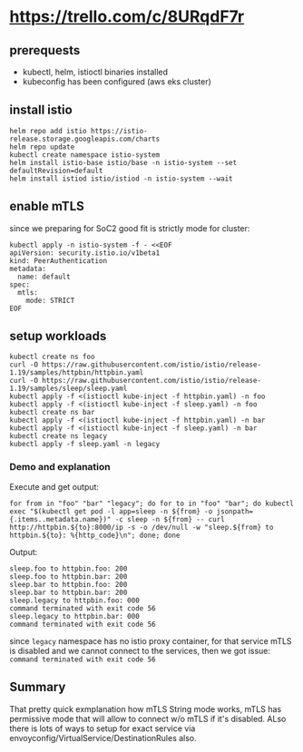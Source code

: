 # https://trello.com/c/8URqdF7r
## prerequests
- kubectl, helm, istioctl binaries installed
- kubeconfig has been configured (aws eks cluster)
## install istio
```
helm repo add istio https://istio-release.storage.googleapis.com/charts
helm repo update
kubectl create namespace istio-system
helm install istio-base istio/base -n istio-system --set defaultRevision=default
helm install istiod istio/istiod -n istio-system --wait
```
## enable mTLS
since we preparing for SoC2 good fit is strictly mode for cluster:
```
kubectl apply -n istio-system -f - <<EOF
apiVersion: security.istio.io/v1beta1
kind: PeerAuthentication
metadata:
  name: default
spec:
  mtls:
    mode: STRICT
EOF
```
## setup workloads
```
kubectl create ns foo
curl -O https://raw.githubusercontent.com/istio/istio/release-1.19/samples/httpbin/httpbin.yaml
curl -O https://raw.githubusercontent.com/istio/istio/release-1.19/samples/sleep/sleep.yaml
kubectl apply -f <(istioctl kube-inject -f httpbin.yaml) -n foo
kubectl apply -f <(istioctl kube-inject -f sleep.yaml) -n foo
kubectl create ns bar
kubectl apply -f <(istioctl kube-inject -f httpbin.yaml) -n bar
kubectl apply -f <(istioctl kube-inject -f sleep.yaml) -n bar
kubectl create ns legacy
kubectl apply -f sleep.yaml -n legacy
```
### Demo and explanation
Execute and get output:
```
for from in "foo" "bar" "legacy"; do for to in "foo" "bar"; do kubectl exec "$(kubectl get pod -l app=sleep -n ${from} -o jsonpath={.items..metadata.name})" -c sleep -n ${from} -- curl http://httpbin.${to}:8000/ip -s -o /dev/null -w "sleep.${from} to httpbin.${to}: %{http_code}\n"; done; done
```
Output:
```
sleep.foo to httpbin.foo: 200
sleep.foo to httpbin.bar: 200
sleep.bar to httpbin.foo: 200
sleep.bar to httpbin.bar: 200
sleep.legacy to httpbin.foo: 000
command terminated with exit code 56
sleep.legacy to httpbin.bar: 000
command terminated with exit code 56
```
since `legacy` namespace has no istio proxy container, for that service mTLS is disabled and we cannot connect to the services, then we got issue: `command terminated with exit code 56`

## Summary
That pretty quick exmplanation how mTLS String mode works, mTLS has permissive mode that will allow to connect w/o mTLS if it's disabled. ALso there is lots of ways to setup for exact service via envoyconfig/VirtualService/DestinationRules also.
